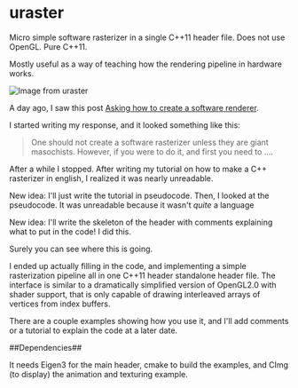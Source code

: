 # uraster

Micro simple software rasterizer in a single C++11 header file.  Does not use OpenGL.  Pure C++11.   

Mostly useful as a way of teaching how the rendering pipeline in hardware works.

![Image from uraster](https://raw.githubusercontent.com/Steve132/uraster/master/example/screenshot.jpg)

A day ago, I saw this post [Asking how to create a software renderer](http://www.reddit.com/r/GraphicsProgramming/comments/2whjam/creating_a_software_renderer/).

I started writing my response, and it looked something like this:

> One should not create a software rasterizer unless they are giant masochists.  However, if you were to do it, and first you need to ....
    
After a while I stopped.  After writing my tutorial on how to make a C++ rasterizer in english, I realized it was nearly unreadable.

New idea:  I'll just write the tutorial in pseudocode.  Then, I looked at the pseudocode.  It was unreadable because it wasn't *quite* a language

New idea: I'll write the skeleton of the header with comments explaining what to put in the code!  I did this.

Surely you can see where this is going.   

I ended up actually filling in the code, and implementing a simple rasterization pipeline all in one C++11 header standalone header file.  The interface is similar to a dramatically simplified version of OpenGL2.0 with shader support, that is only capable of drawing interleaved arrays of vertices from index buffers.

There are a couple examples showing how you use it, and I'll add comments or a tutorial to explain the code at a later date.

##Dependencies##

It needs Eigen3 for the main header, cmake to build the examples, and CImg (to display) the animation and texturing example.

